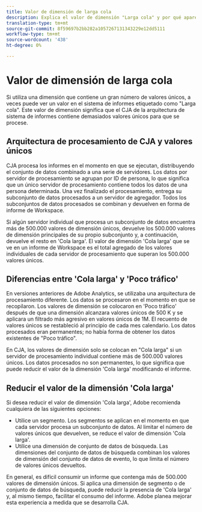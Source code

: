 ```yaml
---
title: Valor de dimensión de larga cola
description: Explica el valor de dimensión "Larga cola" y por qué aparece en sistema de informes.
translation-type: tm+mt
source-git-commit: 8f59697b2bb282a1057267131343229e12dd5111
workflow-type: tm+mt
source-wordcount: '438'
ht-degree: 0%

---
```



# Valor de dimensión de larga cola

Si utiliza una dimensión que contiene un gran número de valores únicos, a veces puede ver un valor en el sistema de informes etiquetado como &quot;Larga cola&quot;. Este valor de dimensión significa que el CJA de la arquitectura de sistema de informes contiene demasiados valores únicos para que se procese.

## Arquitectura de procesamiento de CJA y valores únicos

CJA procesa los informes en el momento en que se ejecutan, distribuyendo el conjunto de datos combinado a una serie de servidores. Los datos por servidor de procesamiento se agrupan por ID de persona, lo que significa que un único servidor de procesamiento contiene todos los datos de una persona determinada. Una vez finalizado el procesamiento, entrega su subconjunto de datos procesados a un servidor de agregador. Todos los subconjuntos de datos procesados se combinan y devuelven en forma de informe de Workspace.

Si algún servidor individual que procesa un subconjunto de datos encuentra más de 500.000 valores de dimensión únicos, devuelve los 500.000 valores de dimensión principales de su propio subconjunto y, a continuación, devuelve el resto en &#39;Cola larga&#39;. El valor de dimensión &#39;Cola larga&#39; que se ve en un informe de Workspace es el total agregado de los valores individuales de cada servidor de procesamiento que superan los 500.000 valores únicos.

## Diferencias entre &#39;Cola larga&#39; y &#39;Poco tráfico&#39;

En versiones anteriores de Adobe Analytics, se utilizaba una arquitectura de procesamiento diferente. Los datos se procesaron en el momento en que se recopilaron. Los valores de dimensión se colocaron en &#39;Poco tráfico&#39; después de que una dimensión alcanzara valores únicos de 500 K y se aplicara un filtrado más agresivo en valores únicos de 1M. El recuento de valores únicos se restableció al principio de cada mes calendario. Los datos procesados eran permanentes; no había forma de obtener los datos existentes de &quot;Poco tráfico&quot;.

En CJA, los valores de dimensión solo se colocan en &quot;Cola larga&quot; si un servidor de procesamiento individual contiene más de 500.000 valores únicos. Los datos procesados no son permanentes, lo que significa que puede reducir el valor de la dimensión &#39;Cola larga&#39; modificando el informe.

## Reducir el valor de la dimensión &#39;Cola larga&#39;

Si desea reducir el valor de dimensión &#39;Cola larga&#39;, Adobe recomienda cualquiera de las siguientes opciones:

* Utilice un segmento. Los segmentos se aplican en el momento en que cada servidor procesa un subconjunto de datos. Al limitar el número de valores únicos que devuelven, se reduce el valor de dimensión &#39;Cola larga&#39;.
* Utilice una dimensión de conjunto de datos de búsqueda. Las dimensiones del conjunto de datos de búsqueda combinan los valores de dimensión del conjunto de datos de evento, lo que limita el número de valores únicos devueltos.

En general, es difícil consumir un informe que contenga más de 500.000 valores de dimensión únicos. Si aplica una dimensión de segmento o de conjunto de datos de búsqueda, puede reducir la presencia de &#39;Cola larga&#39; y, al mismo tiempo, facilitar el consumo del informe. Adobe planea mejorar esta experiencia a medida que se desarrolla CJA.
